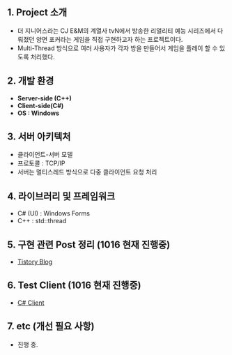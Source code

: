 ## 1. Project 소개 
- 더 지니어스라는 CJ E&M의 계열사 tvN에서 방송한 리얼리티 예능 시리즈에서 다뤄졌던 양면 포커라는 게임을 직접 구현하고자 하는 프로젝트이다.
- Multi-Thread 방식으로 여러 사용자가 각자 방을 만들어서 게임을 플레이 할 수 있도록 처리했다.

## 2. 개발 환경
- **Server-side (C++)**
- **Client-side(C#)**
- **OS : Windows**

## 3. 서버 아키텍처
- 클라이언트-서버 모델
- 프로토콜 : TCP/IP
- 서버는 멀티스레드 방식으로 다중 클라이언트 요청 처리

## 4. 라이브러리 및 프레임워크
- C# (UI) : Windows Forms
- C++ : std::thread

## 5. 구현 관련 Post 정리 (1016 현재 진행중)
- [Tistory Blog](https://fanjae.tistory.com/category/Toy%20Project/Two%20Faced%20Poker)   

## 6. Test Client (1016 현재 진행중)
- [C# Client](https://github.com/fanjae/TwofacedPoker_Client)   

## 7. etc (개선 필요 사항)
- 진행 중.
